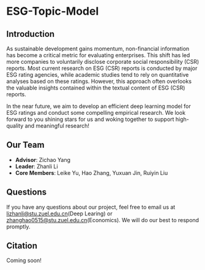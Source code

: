 # ESG-Topic-Model

## Introduction
As sustainable development gains momentum, non-financial information has become a critical metric for evaluating enterprises. This shift has led more companies to voluntarily disclose corporate social responsibility (CSR) reports. Most current research on ESG (CSR) reports is conducted by major ESG rating agencies, while academic studies tend to rely on quantitative analyses based on these ratings. However, this approach often overlooks the valuable insights contained within the textual content of ESG (CSR) reports.

In the near future, we aim to develop an efficient deep learning model for ESG ratings and conduct some compelling empirical research. We look forward to you shining stars for us and
woking together to support high-quality and meaningful research!

## Our Team
- **Advisor**: Zichao Yang
- **Leader**: Zhanli Li
- **Core Members**: Leike Yu, Hao Zhang, Yuxuan Jin, Ruiyin Liu

## Questions
If you have any questions about our project, feel free to email us at lizhanli@stu.zuel.edu.cn(Deep Learing) or zhanghao0515@stu.zuel.edu.cn(Economics). We will do our best to respond promptly.

## Citation
Coming soon!

